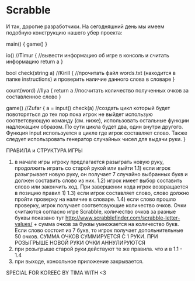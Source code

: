 Scrabble
========
И так, дорогие разработчики. На сегодняшний день мы имеем подобную конструкцию нашего убер проекта:


main()
{
	game()
}

io() //Timur
{
  //вывести информацию об игре в консоль и считать информацию
	return a
}

bool check(string a) //Kirill
{
	//прочитать файл words.txt (находится в папке instructions) и проверить наличие данного слова в словаре
}

count(word) //Ilya
{
	return a
	//посчитать количество полученных очков за составленное слово
}

game() //Zufar
{
	a = input()
	check(a) 
	//создать цикл который будет повоторяться до тех пор пока игрок не выйдет использую соответсвующую команду (см. ниже), использовать остальные функции надлежащим образом. По сути цикла будет два, один внутри другого. Функция input используется в цикле где игрок составляет слово. Также следует использровать генератор случайных чисел для выдачи руки.
}


ПРАВИЛА и СТРУКТУРА ИГРЫ

1) в начале игры игроку предлагается разыграть новую руку, продолжить играть со старой рукой или выйти
  1.1) если игрок разыгрывает новую руку, он получает 7 случайно выбранных букв и должен составить слово из них. 
  1.2) игрок имеет выбор составить слово или закончить ход. При завершении хода игрок возвращается в позицию правил 1)
  1.3) если игрок составляет слово, слово должно пройти проверку на наличие в словаре.
  1.4) если слово прошло проверку, игрок получает соответсвующие количество очков. Очки считаются согласно игре Scrabble, количество очков за разные буквы показано тут http://www.scrabblefinder.com/scrabble-letter-values/ + сумма очков за буквы умножается на количество букв. Если слово состоит из 7 букв, то игрок получает допольнительные 50 очков.
  СУММА ОЧКОВ СУММИРУЕТСЯ С 1 РУКИ. ПРИ РОЗЫГРЫШЕ НОВОЙ РУКИ ОЧКИ АННУЛИРУЮТСЯ
2) при розыгрыше старой руки действуют те же правила. что и в 1.1 - 1.4 
3) при выходе, консольное приложение закрывается. 

SPECIAL FOR KOREEC BY TIMA WITH <3

